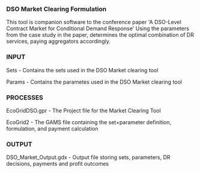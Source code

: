 ### DSO Market Clearing Formulation

This tool is companion software to the conference paper 'A DSO-Level Contract Market for Conditional Demand Response' 
Using the parameters from the case study in the paper, determines the optimal combination of DR services, paying aggregators accordingly.

### INPUT
Sets - Contains the sets used in the DSO Market clearing tool

Params - Contains the parametes used in the DSO Market clearing tool

### PROCESSES
EcoGridDSO.gpr - The Project file for the Market Clearing Tool

EcoGrid2 - The GAMS file containing the set+parameter definition, formulation, and payment calculation

### OUTPUT
DSO_Market_Output.gdx - Output file storing sets, parameters, DR decisions, payments and profit outcomes
